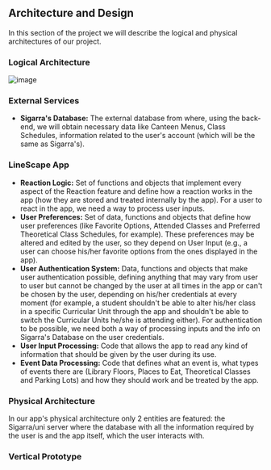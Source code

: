 ## Architecture and Design

In this section of the project we will describe the logical and physical architectures of our project.

### Logical Architecture

![image](https://user-images.githubusercontent.com/80784137/162027387-a95451e1-bee3-4476-a931-0e6cfb6f9ae0.png)


### External Services

- **Sigarra's Database:** The external database from where, using the back-end, we will obtain necessary data like Canteen Menus, Class Schedules, information related to the user's account (which will be the same as Sigarra's).

### LineScape App
- **Reaction Logic:** Set of functions and objects that implement every aspect of the Reaction feature and define how a reaction works in the app (how they are stored and treated internally by the app). For a user to react in the app, we need a way to process user inputs.
- **User Preferences:** Set of data, functions and objects that define how user preferences (like Favorite Options, Attended Classes and Preferred Theoretical Class Schedules, for example). These preferences may be altered and edited by the user, so they depend on User Input (e.g., a user can choose his/her favorite options from the ones displayed in the app).
- **User Authentication System:** Data, functions and objects that make user authentication possible, defining anything that may vary from user to user but cannot be changed by the user at all times in the app or can't be chosen by the user, depending on his/her credentials at every moment (for example, a student shouldn't be able to alter his/her class in a specific Curricular Unit through the app and shouldn't be able to switch the Curricular Units he/she is attending either). For authentication to be possible, we need both a way of processing inputs and the info on Sigarra's Database on the user credentials.
- **User Input Processing:** Code that allows the app to read any kind of information that should be given by the user during its use.
- **Event Data Processing:** Code that defines what an event is, what types of events there are (Library Floors, Places to Eat, Theoretical Classes and Parking Lots) and how they should work and be treated by the app.

### Physical Architecture
In our app's physical architecture only 2 entities are featured: the Sigarra/uni server where the database with all the information required by the user is and the app itself, which the user interacts with.

### Vertical Prototype
